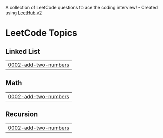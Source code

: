A collection of LeetCode questions to ace the coding interview! - Created using [LeetHub v2](https://github.com/arunbhardwaj/LeetHub-2.0)
<!---LeetCode Topics Start-->
# LeetCode Topics
## Linked List
|  |
| ------- |
| [0002-add-two-numbers](https://github.com/umesh755485/leetcode/tree/master/0002-add-two-numbers) |
## Math
|  |
| ------- |
| [0002-add-two-numbers](https://github.com/umesh755485/leetcode/tree/master/0002-add-two-numbers) |
## Recursion
|  |
| ------- |
| [0002-add-two-numbers](https://github.com/umesh755485/leetcode/tree/master/0002-add-two-numbers) |
<!---LeetCode Topics End-->